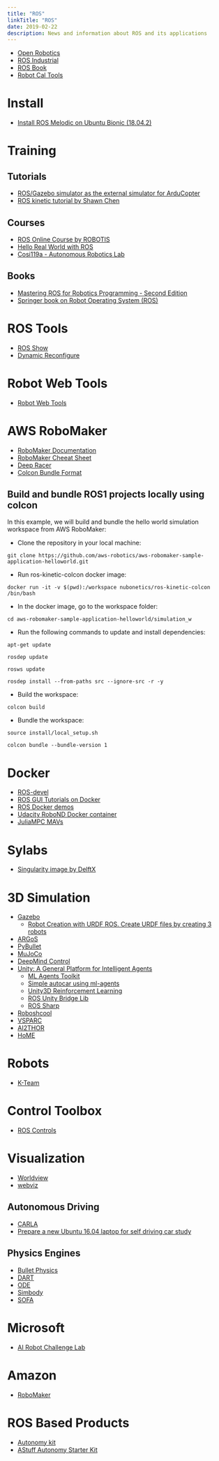 ```yaml
---
title: "ROS"
linkTitle: "ROS"
date: 2019-02-22
description: News and information about ROS and its applications
---
```


- [Open Robotics](https://www.openrobotics.org/)
- [ROS Industrial](https://rosindustrial.org/)
- [ROS Book](https://ros-books.blogspot.com/)
- [Robot Cal Tools](https://github.com/Jmeyer1292/robot_cal_tools)

# Install 

* [Install ROS Melodic on Ubuntu Bionic (18.04.2)](http://wiki.ros.org/melodic/Installation/Ubuntu)

# Training
## Tutorials

* [ROS/Gazebo simulator as the external simulator for ArduCopter](http://docs.erlerobotics.com/simulation/intro)
* [ROS kinetic tutorial by Shawn Chen](https://www.youtube.com/watch?v=ehtUb55Rmmg&list=PLk51HrKSBQ8-jTgD0qgRp1vmQeVSJ5SQC&index=1)

## Courses

* [ROS Online Course by ROBOTIS](https://www.youtube.com/playlist?list=PLRG6WP3c31_U7TFGduEIJWVtkOw6AJjFf)
* [Hello Real World with ROS](https://online-learning.tudelft.nl/courses/hello-real-world-with-ros-robot-operating-systems/)
* [Cosi119a - Autonomous Robotics Lab](http://campusrover.org.s3-website-us-west-2.amazonaws.com/)

## Books

* [Mastering ROS for Robotics Programming - Second Edition](https://subscription.packtpub.com/book/hardware_and_creative/9781788478953)
* [Springer book on Robot Operating System (ROS)](http://www.riotu-lab.org/rosbook/)

# ROS Tools

* [ROS Show](https://github.com/dheera/rosshow)
* [Dynamic Reconfigure](http://wiki.ros.org/dynamic_reconfigure)

# Robot Web Tools

* [Robot Web Tools](http://robotwebtools.org/)

# AWS RoboMaker

* [RoboMaker Documentation](https://docs.aws.amazon.com/robomaker/latest/dg/what-is-robomaker.html)
* [RoboMaker Cheeat Sheet](https://www.techrepublic.com/article/aws-robomaker-a-cheat-sheet/)
* [Deep Racer](https://github.com/aws-robotics/aws-robomaker-sample-application-deepracer)
* [Colcon Bundle Format](https://github.com/colcon/colcon-bundle/blob/master/BUNDLE_FORMAT.md)

## Build and bundle ROS1 projects locally using colcon

In this example, we will build and bundle the hello world simulation workspace from AWS RoboMaker:

* Clone the repository in your local machine: 

`git clone https://github.com/aws-robotics/aws-robomaker-sample-application-helloworld.git`

* Run ros-kinetic-colcon docker image: 

`docker run -it -v $(pwd):/workspace nubonetics/ros-kinetic-colcon /bin/bash`

* In the docker image, go to the workspace folder: 

`cd aws-robomaker-sample-application-helloworld/simulation_w`

* Run the following commands to update and install dependencies:

`apt-get update`

`rosdep update`

`rosws update`

`rosdep install --from-paths src --ignore-src -r -y`

* Build the workspace:

`colcon build`

* Bundle the workspace:

`source install/local_setup.sh`

`colcon bundle --bundle-version 1`

# Docker

* [ROS-devel](https://github.com/Alabate/ros-devel)
* [ROS GUI Tutorials on Docker](http://wiki.ros.org/docker/Tutorials/GUI)
* [ROS Docker demos](https://github.com/ruffsl/ros_docker_demos)
* [Udacity RoboND Docker container](https://github.com/bpinaya/robond-docker)
* [JuliaMPC MAVs](https://github.com/JuliaMPC/MAVs)

# Sylabs

* [Singularity image by DelftX](https://courses.edx.org/courses/course-v1:DelftX+ROS1x+3T2018/f40348a2d8f648769ba3510c761c93a1/)

# 3D Simulation

* [Gazebo](http://gazebosim.org/)
    * [Robot Creation with URDF ROS. Create URDF files by creating 3 robots](https://www.youtube.com/watch?v=UUwHK5ONTAQ)
* [ARGoS](https://www.argos-sim.info/)
* [PyBullet](https://pybullet.org/wordpress/)
* [MuJoCo](http://www.mujoco.org/)
* [DeepMind Control](https://github.com/deepmind/dm_control)
* [Unity: A General Platform for Intelligent Agents](https://www.groundai.com/project/unity-a-general-platform-for-intelligent-agents/)
  * [ML Agents Toolkit](https://blogs.unity3d.com/2018/09/11/ml-agents-toolkit-v0-5-new-resources-for-ai-researchers-available-now/?_ga=2.251804239.73933905.1544840054-2131074049.1544840054)
  * [Simple autocar using ml-agents](https://connect.unity.com/p/autonomous-car?_ga=2.181596513.73933905.1544840054-2131074049.1544840054)
  * [Unity3D Reinforcement Learning](https://github.com/kwea123/RL)
  * [ROS Unity Bridge Lib](https://github.com/MathiasCiarlo/ROSBridgeLib)
  * [ROS Sharp](https://github.com/siemens/ros-sharp)
* [Roboshcool](https://github.com/openai/roboschool)
* [VSPARC](http://www.vsparc.org)
* [AI2THOR](http://ai2thor.allenai.org/)
* [HoME](https://github.com/HoME-Platform/home-platform)

# Robots

* [K-Team](http://www.k-team.com/)

# Control Toolbox

* [ROS Controls](https://github.com/ros-controls)

# Visualization

* [Worldview](https://medium.com/cruise/introducing-worldview-749aaf98112d)
* [webviz](https://github.com/cruise-automation/webviz)

## Autonomous Driving
- [CARLA](http://carla.org/)
- [Prepare a new Ubuntu 16.04 laptop for self driving car study](http://robotcanwrite.com/2017/07/01/to-prepare-a-new-ubuntu-16-04-laptop-for-self-driving-car-study/)

## Physics Engines
- [Bullet Physics](https://github.com/bulletphysics/bullet3)
- [DART](https://dartsim.github.io)
- [ODE](https://www.ode.org/)
- [Simbody](https://simtk.org/projects/simbody/)
- [SOFA](https://www.sofa-framework.org/applications/gallery/sofa-as-unity3d-physics-engine/)

# Microsoft
- [AI Robot Challenge Lab](https://github.com/Microsoft/AI-Robot-Challenge-Lab)

# Amazon
- [RoboMaker](https://aws.amazon.com/robomaker/)

# ROS Based Products

* [Autonomy kit](https://www.clearpathrobotics.com/autonomy-research-kit/)
* [AStuff Autonomy Starter Kit](https://autonomoustuff.com/product/autonomy-starter-kit/)

